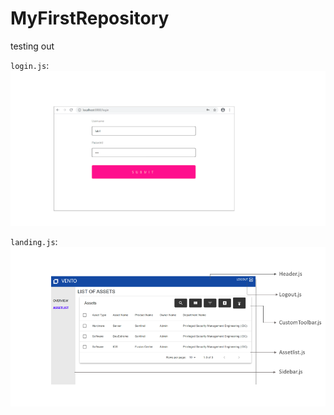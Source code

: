 # MyFirstRepository
testing out

`login.js`:
![image](/sample/login.png "login") 



`landing.js`:
![image](/sample/assetlist.png "assetlist")
